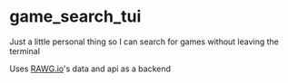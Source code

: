 # game_search_tui
Just a little personal thing so I can search for games without leaving the terminal

Uses [RAWG.io](https://rawg.io/)'s data and api as a backend
